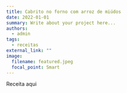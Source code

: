 ```yaml
---
title: Cabrito no forno com arroz de miúdos
date: 2022-01-01
summary: Write about your project here...
authors:
  - admin
tags:
  - receitas
external_link: ""
image:
  filename: featured.jpeg
  focal_point: Smart
---
```

Receita aqui